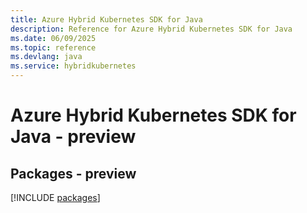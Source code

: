 ```yaml
---
title: Azure Hybrid Kubernetes SDK for Java
description: Reference for Azure Hybrid Kubernetes SDK for Java
ms.date: 06/09/2025
ms.topic: reference
ms.devlang: java
ms.service: hybridkubernetes
---
```

# Azure Hybrid Kubernetes SDK for Java - preview
## Packages - preview
[!INCLUDE [packages](hybrid-kubernetes-index.md)]